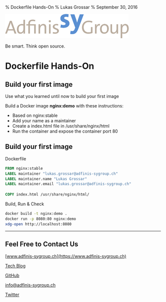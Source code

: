 % Dockerfile Hands-On
% Lukas Grossar
% September 30, 2016

![](static/adfinis_sygroup_logo.png)

Be smart. Think open source.

# Dockerfile Hands-On

## Build your first image

Use what you learned until now to build your first image

Build a Docker image **nginx:demo** with these instructions:

* Based on nginx:stable
* Add your name as a maintainer
* Create a index.html file in /usr/share/nginx/html
* Run the container and expose the container port 80

## Build your first image

Dockerfile
```dockerfile
FROM nginx:stable
LABEL maintainer "lukas.grossar@adfinis-sygroup.ch"
LABEL maintainer.name "Lukas Grossar"
LABEL maintainer.email "lukas.grossar@adfinis-sygroup.ch"

COPY index.html /usr/share/nginx/html/
```

Build, Run & Check
```bash
docker build -t nginx:demo .
docker run -p 8080:80 nginx:demo
xdg-open http://localhost:8080
```

---

## Feel Free to Contact Us

[www.adfinis-sygroup.ch](https://www.adfinis-sygroup.ch)

[Tech Blog](https://www.adfinis-sygroup.ch/blog)

[GitHub](https://github.com/adfinis-sygroup)

<info@adfinis-sygroup.ch>

[Twitter](https://twitter.com/adfinissygroup)
